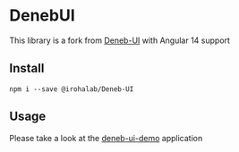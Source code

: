# DenebUI

This library is a fork from [Deneb-UI](https://github.com/lordfriend/Deneb-UI) with Angular 14 support

## Install

`npm i --save @irohalab/Deneb-UI`

## Usage

Please take a look at the [deneb-ui-demo](https://github.com/irohalab/Deneb-UI/tree/master/projects/deneb-ui-demo) application
